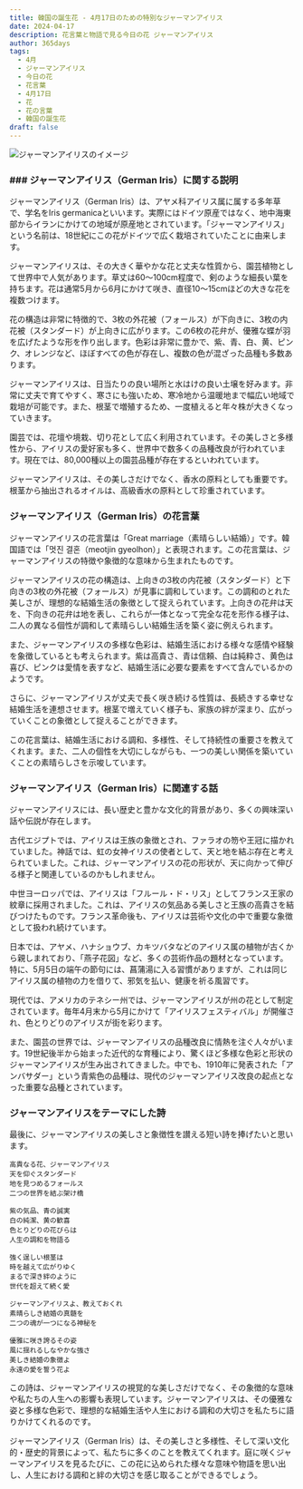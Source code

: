 ```yaml
---
title: 韓国の誕生花 - 4月17日のための特別なジャーマンアイリス
date: 2024-04-17
description: 花言葉と物語で見る今日の花 ジャーマンアイリス
author: 365days
tags:
  - 4月
  - ジャーマンアイリス
  - 今日の花
  - 花言葉
  - 4月17日
  - 花
  - 花の言葉
  - 韓国の誕生花
draft: false
---
```



![ジャーマンアイリスのイメージ](https://cdn.pixabay.com/photo/2018/06/10/19/12/iris-3467097_960_720.jpg#center#center)


### ### ジャーマンアイリス（German Iris）に関する説明

ジャーマンアイリス（German Iris）は、アヤメ科アイリス属に属する多年草で、学名をIris germanicaといいます。実際にはドイツ原産ではなく、地中海東部からイランにかけての地域が原産地とされています。「ジャーマンアイリス」という名前は、18世紀にこの花がドイツで広く栽培されていたことに由来します。

ジャーマンアイリスは、その大きく華やかな花と丈夫な性質から、園芸植物として世界中で人気があります。草丈は60〜100cm程度で、剣のような細長い葉を持ちます。花は通常5月から6月にかけて咲き、直径10〜15cmほどの大きな花を複数つけます。

花の構造は非常に特徴的で、3枚の外花被（フォールス）が下向きに、3枚の内花被（スタンダード）が上向きに広がります。この6枚の花弁が、優雅な蝶が羽を広げたような形を作り出します。色彩は非常に豊かで、紫、青、白、黄、ピンク、オレンジなど、ほぼすべての色が存在し、複数の色が混ざった品種も多数あります。

ジャーマンアイリスは、日当たりの良い場所と水はけの良い土壌を好みます。非常に丈夫で育てやすく、寒さにも強いため、寒冷地から温暖地まで幅広い地域で栽培が可能です。また、根茎で増殖するため、一度植えると年々株が大きくなっていきます。

園芸では、花壇や境栽、切り花として広く利用されています。その美しさと多様性から、アイリスの愛好家も多く、世界中で数多くの品種改良が行われています。現在では、80,000種以上の園芸品種が存在するといわれています。

ジャーマンアイリスは、その美しさだけでなく、香水の原料としても重要です。根茎から抽出されるオイルは、高級香水の原料として珍重されています。

### ジャーマンアイリス（German Iris）の花言葉

ジャーマンアイリスの花言葉は「Great marriage（素晴らしい結婚）」です。韓国語では「멋진 결혼（meotjin gyeolhon）」と表現されます。この花言葉は、ジャーマンアイリスの特徴や象徴的な意味から生まれたものです。

ジャーマンアイリスの花の構造は、上向きの3枚の内花被（スタンダード）と下向きの3枚の外花被（フォールス）が見事に調和しています。この調和のとれた美しさが、理想的な結婚生活の象徴として捉えられています。上向きの花弁は天を、下向きの花弁は地を表し、これらが一体となって完全な花を形作る様子は、二人の異なる個性が調和して素晴らしい結婚生活を築く姿に例えられます。

また、ジャーマンアイリスの多様な色彩は、結婚生活における様々な感情や経験を象徴しているとも考えられます。紫は高貴さ、青は信頼、白は純粋さ、黄色は喜び、ピンクは愛情を表すなど、結婚生活に必要な要素をすべて含んでいるかのようです。

さらに、ジャーマンアイリスが丈夫で長く咲き続ける性質は、長続きする幸せな結婚生活を連想させます。根茎で増えていく様子も、家族の絆が深まり、広がっていくことの象徴として捉えることができます。

この花言葉は、結婚生活における調和、多様性、そして持続性の重要さを教えてくれます。また、二人の個性を大切にしながらも、一つの美しい関係を築いていくことの素晴らしさを示唆しています。

### ジャーマンアイリス（German Iris）に関連する話

ジャーマンアイリスには、長い歴史と豊かな文化的背景があり、多くの興味深い話や伝説が存在します。

古代エジプトでは、アイリスは王族の象徴とされ、ファラオの笏や王冠に描かれていました。神話では、虹の女神イリスの使者として、天と地を結ぶ存在と考えられていました。これは、ジャーマンアイリスの花の形状が、天に向かって伸びる様子と関連しているのかもしれません。

中世ヨーロッパでは、アイリスは「フルール・ド・リス」としてフランス王家の紋章に採用されました。これは、アイリスの気品ある美しさと王族の高貴さを結びつけたものです。フランス革命後も、アイリスは芸術や文化の中で重要な象徴として扱われ続けています。

日本では、アヤメ、ハナショウブ、カキツバタなどのアイリス属の植物が古くから親しまれており、「燕子花図」など、多くの芸術作品の題材となっています。特に、5月5日の端午の節句には、菖蒲湯に入る習慣がありますが、これは同じアイリス属の植物の力を借りて、邪気を払い、健康を祈る風習です。

現代では、アメリカのテネシー州では、ジャーマンアイリスが州の花として制定されています。毎年4月末から5月にかけて「アイリスフェスティバル」が開催され、色とりどりのアイリスが街を彩ります。

また、園芸の世界では、ジャーマンアイリスの品種改良に情熱を注ぐ人々がいます。19世紀後半から始まった近代的な育種により、驚くほど多様な色彩と形状のジャーマンアイリスが生み出されてきました。中でも、1910年に発表された「アンバサダー」という青紫色の品種は、現代のジャーマンアイリス改良の起点となった重要な品種とされています。

### ジャーマンアイリスをテーマにした詩

最後に、ジャーマンアイリスの美しさと象徴性を讃える短い詩を捧げたいと思います。

```
高貴なる花、ジャーマンアイリス
天を仰ぐスタンダード
地を見つめるフォールス
二つの世界を結ぶ架け橋

紫の気品、青の誠実
白の純潔、黄の歓喜
色とりどりの花びらは
人生の調和を物語る

強く逞しい根茎は
時を越えて広がりゆく
まるで深き絆のように
世代を超えて続く愛

ジャーマンアイリスよ、教えておくれ
素晴らしき結婚の真髄を
二つの魂が一つになる神秘を

優雅に咲き誇るその姿
風に揺れるしなやかな強さ
美しき結婚の象徴よ
永遠の愛を誓う花よ
```

この詩は、ジャーマンアイリスの視覚的な美しさだけでなく、その象徴的な意味や私たちの人生への影響も表現しています。ジャーマンアイリスは、その優雅な姿と多様な色彩で、理想的な結婚生活や人生における調和の大切さを私たちに語りかけてくれるのです。

ジャーマンアイリス（German Iris）は、その美しさと多様性、そして深い文化的・歴史的背景によって、私たちに多くのことを教えてくれます。庭に咲くジャーマンアイリスを見るたびに、この花に込められた様々な意味や物語を思い出し、人生における調和と絆の大切さを感じ取ることができるでしょう。